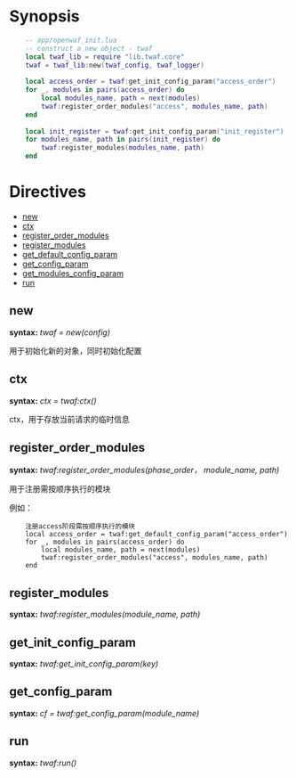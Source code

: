 Synopsis
========
```lua
    -- app/openwaf_init.lua
    -- construct a new object - twaf
    local twaf_lib = require "lib.twaf.core"
    twaf = twaf_lib:new(twaf_config, twaf_logger)
    
    local access_order = twaf:get_init_config_param("access_order")
    for _, modules in pairs(access_order) do
        local modules_name, path = next(modules)
        twaf:register_order_modules("access", modules_name, path)
    end
    
    local init_register = twaf:get_init_config_param("init_register")
    for modules_name, path in pairs(init_register) do
        twaf:register_modules(modules_name, path)
    end
```

Directives
================================
* [new](#new)
* [ctx](#ctx)
* [register_order_modules](#register_order_modules)
* [register_modules](#register_modules)
* [get_default_config_param](#get_default_config_param)
* [get_config_param](#get_config_param)
* [get_modules_config_param](#get_modules_config_param)
* [run](#run)

new
---
**syntax:** *twaf = new(config)*

用于初始化新的对象，同时初始化配置

ctx
---
**syntax:** *ctx = twaf:ctx()*

ctx，用于存放当前请求的临时信息

register_order_modules
----------------------
**syntax:** *twaf:register_order_modules(phase_order， module_name, path)*

用于注册需按顺序执行的模块

例如：
```
    注册access阶段需按顺序执行的模块
    local access_order = twaf:get_default_config_param("access_order")
    for _, modules in pairs(access_order) do
        local modules_name, path = next(modules)
        twaf:register_order_modules("access", modules_name, path)
    end
```

register_modules
----------------
**syntax:** *twaf:register_modules(module_name, path)*

get_init_config_param
---------------------
**syntax:** *twaf:get_init_config_param(key)*

get_config_param
----------------
**syntax:** *cf = twaf:get_config_param(module_name)*

run
----------------
**syntax:** *twaf:run()*
